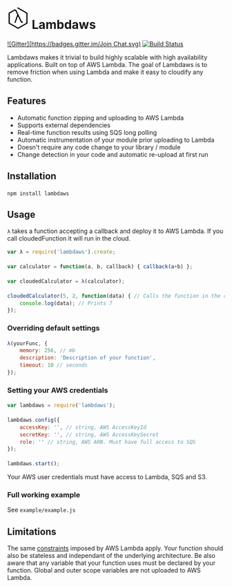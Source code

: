 ![logo](./logo50x50.png) Lambdaws
====================================

[![Gitter](https://badges.gitter.im/Join Chat.svg)](https://gitter.im/mentum/lambdaws?utm_source=badge&utm_medium=badge&utm_campaign=pr-badge&utm_content=badge) [![Build Status](https://img.shields.io/travis/mentum/lambdaws.svg?style=flat)](https://travis-ci.org/mentum/lambdaws)

Lambdaws makes it trivial to build highly scalable with high availability applications. Built on top of AWS Lambda. The goal of Lambdaws is to remove friction when using Lambda and make it easy to cloudify any function.

## Features

- Automatic function zipping and uploading to AWS Lambda
- Supports external dependencies
- Real-time function results using SQS long polling
- Automatic instrumentation of your module prior uploading to Lambda
- Doesn't require any code change to your library / module
- Change detection in your code and automatic re-upload at first run

## Installation

```npm install lambdaws```

## Usage

```λ``` takes a function accepting a callback and deploy it to AWS Lambda. If you call cloudedFunction it will run in the cloud.

```js
var λ = require('lambdaws').create;

var calculator = function(a, b, callback) { callback(a+b) };

var cloudedCalculator = λ(calculator);

cloudedCalculator(5, 2, function(data) { // Calls the function in the cloud, it doesn't run locally
	console.log(data); // Prints 7
});
```

### Overriding default settings

```js
λ(yourFunc, {
	memory: 256, // mb
	description: 'Description of your function',
	timeout: 10 // seconds
});
```

### Setting your AWS credentials

```js
var lambdaws = require('lambdaws');

lambdaws.config({
	accessKey: '', // string, AWS AccessKeyId
	secretKey: '', // string, AWS AccessKeySecret
	role: '' // string, AWS ARN. Must have full access to SQS
});

lambdaws.start();
```

Your AWS user credentials must have access to Lambda, SQS and S3.

### Full working example

See ```example/example.js```

## Limitations

The same [constraints](http://docs.aws.amazon.com/lambda/latest/dg/limits.html) imposed by AWS Lambda apply. Your function should also be stateless and independant of the underlying architecture. Be also aware that any variable that your function uses must be declared by your function. Global and outer scope variables are not uploaded to AWS Lambda.
